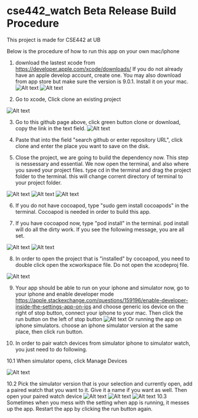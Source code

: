 # cse442_watch Beta Release Build Procedure
This project is made for CSE442 at UB

Below is the procedure of how to run this app on your own mac/iphone

1. download the lastest xcode from https://developer.apple.com/xcode/downloads/
If you do not already have an apple develop account, create one. You may also download from app store but make sure the version is 9.0.1.
Install it on your mac.
![Alt text](https://github.com/yinyifu/cse442_watch/blob/mapdirect/pictures/Screen%20Shot%202017-10-30%20at%208.33.06%20PM.png "")
![Alt text](https://github.com/yinyifu/cse442_watch/blob/mapdirect/pictures/Screen%20Shot%202017-10-30%20at%208.32.57%20PM.png "")

2. Go to xcode, Click clone an existing project 

![Alt text](https://github.com/yinyifu/cse442_watch/blob/mapdirect/pictures/Screen%20Shot%202017-10-30%20at%208.32.07%20PM.png "")

3. Go to this github page above, click green button clone or download, copy the link in the text field.
![Alt text](https://github.com/yinyifu/cse442_watch/blob/mapdirect/pictures/Screen%20Shot%202017-10-30%20at%208.33.50%20PM.png "")

4. Paste that into the field "search github or enter repository URL", click clone and enter the place you want to save on the disk.

5. Close the project, we are going to build the dependency now. This step is nessessary and essential.
We now open the terminal, and also where you saved your project files. type cd in the terminal and drag the project folder to the terminal. this will change corrent directory of terminal to your project folder.

![Alt text](https://github.com/yinyifu/cse442_watch/blob/mapdirect/pictures/Screen%20Shot%202017-10-30%20at%209.20.44%20PM.png "")
![Alt text](https://github.com/yinyifu/cse442_watch/blob/mapdirect/pictures/Screen%20Shot%202017-10-30%20at%209.21.06%20PM.png "")
![Alt text](https://github.com/yinyifu/cse442_watch/blob/mapdirect/pictures/Screen%20Shot%202017-10-30%20at%209.21.21%20PM.png "")

6. If you do not have cocoapod, type "sudo gem install cocoapods" in the terminal.
Cocoapod is needed in order to build this app.

7. If you have cocoapod now, type "pod install" in the terminal. pod install will do all the dirty work. If you see the following message, you are all set.

![Alt text](https://github.com/yinyifu/cse442_watch/blob/mapdirect/pictures/Screen%20Shot%202017-10-30%20at%209.21.41%20PM.png "")
![Alt text](https://github.com/yinyifu/cse442_watch/blob/mapdirect/pictures/Screen%20Shot%202017-10-30%20at%209.21.59%20PM.png "")

8. In order to open the project that is "installed" by cocoapod, you need to double click open the xcworkspace file. Do not open the xcodeproj file.

![Alt text](https://github.com/yinyifu/cse442_watch/blob/mapdirect/pictures/Screen%20Shot%202017-10-30%20at%209.22.47%20PM.png "")

9. Your app should be able to run on your iphone and simulator now, go to your iphone and enable developer mode
https://apple.stackexchange.com/questions/159196/enable-developer-inside-the-settings-app-on-ios
and choose generic ios device on the right of stop button, connect your iphone to your mac. Then click the run button on the left of stop button 
![Alt text](https://github.com/yinyifu/cse442_watch/blob/mapdirect/pictures/Screen%20Shot%202017-10-30%20at%2011.38.24%20PM.png "")
Or running the app on iphone simulators. choose an iphone simulator version at the same place, then click run button.

10. In order to pair watch devices from simulator iphone to simulator watch, you just need to do following.

  10.1 When simulator opens, click Manage Devices
  
  ![Alt text](https://github.com/yinyifu/cse442_watch/blob/mapdirect/pictures/Screen%20Shot%202017-10-30%20at%2011.02.02%20PM.png "")
  
  10.2 Pick the simulator version that is your selection and currently open, add a paired watch that you want to it. Give it a name if you want as well. Then open your paired watch device
  ![Alt text](https://github.com/yinyifu/cse442_watch/blob/mapdirect/pictures/Screen%20Shot%202017-10-30%20at%2011.02.13%20PM.png "")
  ![Alt text](https://github.com/yinyifu/cse442_watch/blob/mapdirect/pictures/Screen%20Shot%202017-10-30%20at%2011.02.22%20PM.png "")
  ![Alt text](https://github.com/yinyifu/cse442_watch/blob/mapdirect/pictures/Screen%20Shot%202017-10-30%20at%2011.40.25%20PM.png "")
  10.3 Sometimes when you mess with the setting when app is running, it messes up the app. Restart the app by clicking the run button again.


